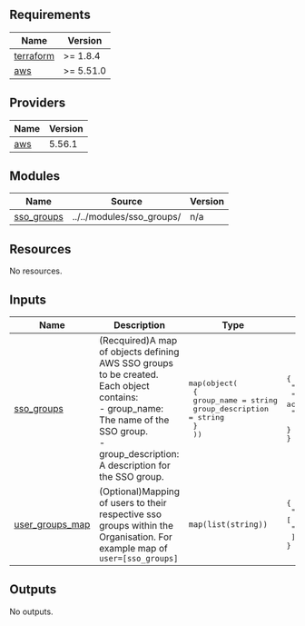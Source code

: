 <!-- BEGIN_TF_DOCS -->
## Requirements

| Name | Version |
|------|---------|
| <a name="requirement_terraform"></a> [terraform](#requirement\_terraform) | >=  1.8.4 |
| <a name="requirement_aws"></a> [aws](#requirement\_aws) | >= 5.51.0 |

## Providers

| Name | Version |
|------|---------|
| <a name="provider_aws"></a> [aws](#provider\_aws) | 5.56.1 |

## Modules

| Name | Source | Version |
|------|--------|---------|
| <a name="module_sso_groups"></a> [sso\_groups](#module\_sso\_groups) | ../../modules/sso_groups/ | n/a |

## Resources

No resources.

## Inputs

| Name | Description | Type | Default | Required |
|------|-------------|------|---------|:--------:|
| <a name="input_sso_groups"></a> [sso\_groups](#input\_sso\_groups) | (Recquired)A map of objects defining AWS SSO groups to be created. Each object contains:<br>  - group\_name: The name of the SSO group.<br>  - group\_description: A description for the SSO group. | <pre>map(object(<br>    {<br>      group_name        = string<br>      group_description = string<br>    }<br>  ))</pre> | <pre>{<br>  "Org_Staging_Dev": {<br>    "group_description": "Developer access to org staging account",<br>    "group_name": "Org_Staging_Dev"<br>  }<br>}</pre> | no |
| <a name="input_user_groups_map"></a> [user\_groups\_map](#input\_user\_groups\_map) | (Optional)Mapping of users to their respective sso groups within the Organisation. For example map of `user=[sso_groups]` | `map(list(string))` | <pre>{<br>  "employee@org.com": [<br>    "Org_Staging_Dev"<br>  ]<br>}</pre> | no |

## Outputs

No outputs.
<!-- END_TF_DOCS -->
